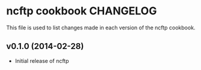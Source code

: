 # ncftp cookbook CHANGELOG
This file is used to list changes made in each version of the ncftp cookbook.

## v0.1.0 (2014-02-28)
- Initial release of ncftp

